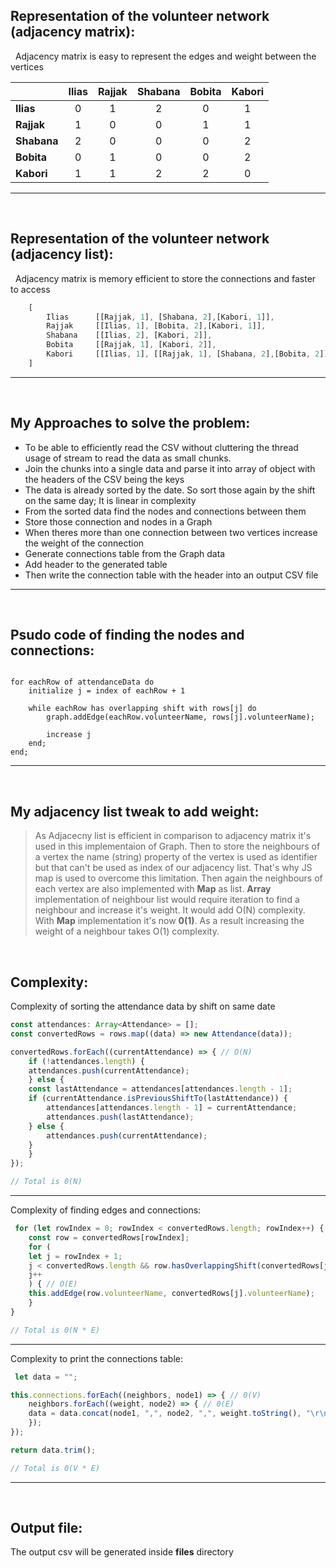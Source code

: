 ## **Representation of the volunteer network (adjacency matrix):**
&nbsp;
Adjacency matrix is easy to represent the edges and weight between the vertices

|           | Ilias | Rajjak | Shabana | Bobita | Kabori |
|-----------|:-----:|:------:|:-------:|:------:|:------:|
|**Ilias**  |   0   |    1   |    2    |    0   |    1   |
|**Rajjak** |   1   |    0   |    0    |    1   |    1   |
|**Shabana**|   2   |    0   |    0    |    0   |    2   |
|**Bobita** |   0   |    1   |    0    |    0   |    2   |
|**Kabori** |   1   |    1   |    2    |    2   |    0   |
---

&nbsp;
## **Representation of the volunteer network (adjacency list):**
&nbsp;
Adjacency matrix is memory efficient to store the connections and faster to access

```typescript
    [
        Ilias      [[Rajjak, 1], [Shabana, 2],[Kabori, 1]],
        Rajjak     [[Ilias, 1], [Bobita, 2],[Kabori, 1]],
        Shabana    [[Ilias, 2], [Kabori, 2]],
        Bobita     [[Rajjak, 1], [Kabori, 2]],
        Kabori     [[Ilias, 1], [[Rajjak, 1], [Shabana, 2],[Bobita, 2]],
    ]
```
---

&nbsp;
## **My Approaches to solve the problem:**
- To be able to efficiently read the CSV without cluttering the thread usage of stream to read the data as small chunks.
- Join the chunks into a single data and parse it into array of object with the headers of the CSV being the keys
- The data is already sorted by the date. So sort those again by the shift on the same day; It is linear in complexity
- From the sorted data find the nodes and connections between them
- Store those connection and nodes in a Graph
- When theres more than one connection between two vertices increase the weight of the connection
- Generate connections table from the Graph data
- Add header to the generated table
- Then write the connection table with the header into an output CSV file
---

&nbsp;
## **Psudo code of finding the nodes and connections:**

```{r, tidy=FALSE, eval=FALSE, highlight=FALSE }

for eachRow of attendanceData do
    initialize j = index of eachRow + 1

    while eachRow has overlapping shift with rows[j] do
        graph.addEdge(eachRow.volunteerName, rows[j].volunteerName);

        increase j
    end;
end;

```
---

&nbsp;
## **My adjacency list tweak to add weight:**
>As Adjacecny list is efficient in comparison to adjacency matrix it's used in this implementaion of Graph. Then to store the neighbours of a vertex  the name (string) property of the vertex is used as identifier but that can't be used as index of our adjacency list. That's why JS map is used to overcome this limitation. Then again the neighbours of each vertex are also implemented with **Map** as list. **Array** implementation of neighbour list would require iteration to find a neighbour and increase it's weight. It would add O(N) complexity. With **Map** implementation it's now **0(1)**. As a result increasing the weight of a neighbour takes O(1) complexity.

&nbsp;
## **Complexity:**
Complexity of sorting the attendance data by shift on same date
```typescript
const attendances: Array<Attendance> = [];
const convertedRows = rows.map((data) => new Attendance(data));

convertedRows.forEach((currentAttendance) => { // O(N)
    if (!attendances.length) {
    attendances.push(currentAttendance);
    } else {
    const lastAttendance = attendances[attendances.length - 1];
    if (currentAttendance.isPreviousShiftTo(lastAttendance)) {
        attendances[attendances.length - 1] = currentAttendance;
        attendances.push(lastAttendance);
    } else {
        attendances.push(currentAttendance);
    }
    }
});

// Total is 0(N)


```
---

Complexity of finding edges and connections:
```typescript
 for (let rowIndex = 0; rowIndex < convertedRows.length; rowIndex++) { // O(N)
    const row = convertedRows[rowIndex];
    for (
    let j = rowIndex + 1;
    j < convertedRows.length && row.hasOverlappingShift(convertedRows[j]);
    j++
    ) { // O(E)
    this.addEdge(row.volunteerName, convertedRows[j].volunteerName);
    }
}

// Total is 0(N * E)

```
---

Complexity to print the connections table:
```typescript
 let data = "";

this.connections.forEach((neighbors, node1) => { // 0(V)
    neighbors.forEach((weight, node2) => { // 0(E)
    data = data.concat(node1, ",", node2, ",", weight.toString(), "\r\n");
    });
});

return data.trim();

// Total is 0(V * E)

```
---
&nbsp;
## **Output file:**
The output csv will be generated inside **files** directory
